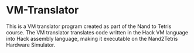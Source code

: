 # VM-Translator
This is a VM translator program created as part of the Nand to Tetris course. The VM translator translates code written in the Hack VM language into Hack assembly language, making it executable on the Nand2Tetris Hardware Simulator.
